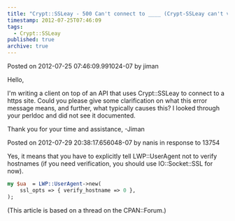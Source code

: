 ```yaml
---
title: "Crypt::SSLeay - 500 Can't connect to ____ (Crypt-SSLeay can't verify hostnames)"
timestamp: 2012-07-25T07:46:09
tags:
  - Crypt::SSLeay
published: true
archive: true
---
```




Posted on 2012-07-25 07:46:09.991024-07 by jiman

Hello,

I'm writing a client on top of an API that uses Crypt::SSLeay to connect to a https site.
Could you please give some clarification on what this error message means, and further,
what typically causes this? I looked through your perldoc and did not see it documented.

Thank you for your time and assistance,
-Jiman

Posted on 2012-07-29 20:38:17.656048-07 by nanis in response to 13754

Yes, it means that you have to explicitly tell LWP::UserAgent not to verify hostnames
(if you need verification, you should use IO::Socket::SSL for now).


```perl
my $ua  = LWP::UserAgent->new(
    ssl_opts => { verify_hostname => 0 },
);
```


(This article is based on a thread on the CPAN::Forum.)
<!-- from http://cpanforum.com/threads/13754 -->


